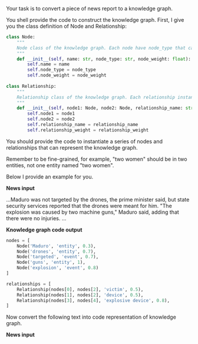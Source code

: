 Your task is to convert a piece of news report to a knowledge graph. 

You shell provide the code to construct the knowledge graph. First, I give you the class definition of Node and Relationship:

```python
class Node:
    """
    Node class of the knowledge graph. Each node have node_type that can either be 'entity' or 'event'. Each node also have a name attribute to indicate the name of the entity or event. Node also have a float number node_weight from 0 to 1 that indicate the whether this node is important or not. The higher weight, the more importance.
    """
    def __init__(self, name: str, node_type: str, node_weight: float):
        self.name = name
        self.node_type = node_type
        self.node_weight = node_weight
        
class Relationship:
    """
    Relationship class of the knowledge graph. Each relationship instance represent a edge between two nodes. Each relationship also have a relationship_name attribute to indicate the what kind of relationship is between node1 and node2. Relationship also have a float number relationship_weight from 0 to 1 that indicate the whether this relationship is important or not. The higher weight, the more importance.
    """
    def __init__(self, node1: Node, node2: Node, relationship_name: str, relationship_weight: float):
        self.node1 = node1
        self.node2 = node2
        self.relationship_name = relationship_name
        self.relationship_weight = relationship_weight
```

You should provide the code to instantiate a series of nodes and relationships that can represent the knowledge graph.

Remember to be fine-grained, for example, "two women" should be in two entities, not one entity named "two women". 

Below I provide an example for you. 



**News input**

...Maduro was not targeted by the drones, the prime minister said, but state security services reported that the drones were meant for him. "The explosion was caused by two machine guns," Maduro said, adding that there were no injuries. ...

**Knowledge graph code output**

```python
nodes = [
	Node('Maduro', 'entity', 0.3),
    Node('drones', 'entity', 0.7),
    Node('targeted', 'event', 0.7),
    Node('guns', 'entity', 1),
    Node('explosion', 'event', 0.8)
]

relationships = [
    Relationship(nodes[0], nodes[2], 'victim', 0.5),
    Relationship(nodes[1], nodes[2], 'device', 0.5),
    Relationship(nodes[3], nodes[4], 'explosive device', 0.8),
]
```



Now convert the following text into code representation of knowledge graph.

**News input**
